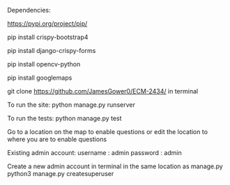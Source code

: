 Dependencies:

https://pypi.org/project/pip/

pip install crispy-bootstrap4  

pip install django-crispy-forms  

pip install opencv-python

pip install googlemaps

git clone https://github.com/JamesGower0/ECM-2434/
in terminal

To run the site:
python manage.py runserver

To run the tests:
python manage.py test


Go to a location on the map to enable questions or edit the location to where you are to enable questions

Existing admin account: 
username : admin
password : admin

Create a new admin account in terminal in the same location as manage.py
python3 manage.py createsuperuser
